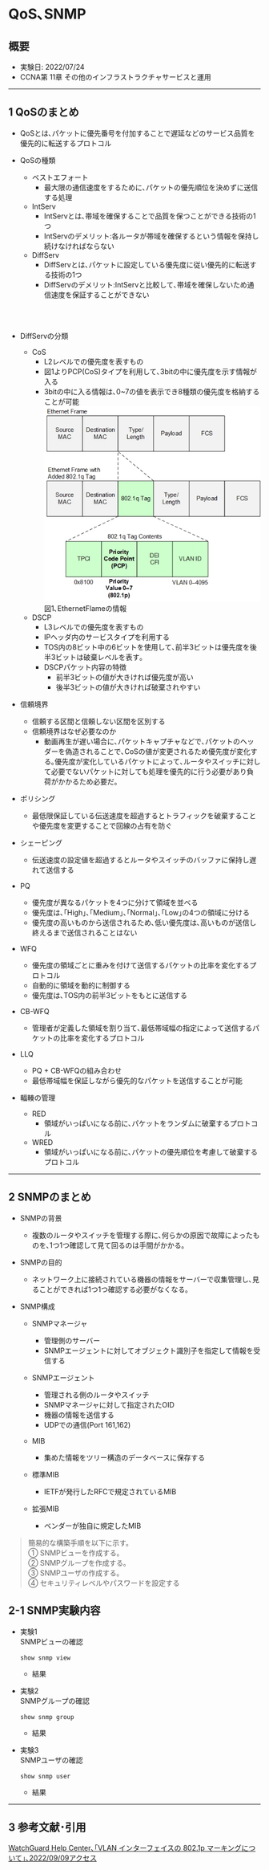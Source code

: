 # QoS､SNMP

## 概要
- 実験日: 2022/07/24
- CCNA第 11章 その他のインフラストラクチャサービスと運用

---
## 1 QoSのまとめ

* QoSとは､パケットに優先番号を付加することで遅延などのサービス品質を優先的に転送するプロトコル

* QoSの種類
  * ベストエフォート
    * 最大限の通信速度をするために､パケットの優先順位を決めずに送信する処理 
  * IntServ
    * IntServとは､帯域を確保することで品質を保つことができる技術の1つ
    * IntServのデメリット:各ルータが帯域を確保するという情報を保持し続けなければならない
  * DiffServ
    * DiffServとは､パケットに設定している優先度に従い優先的に転送する技術の1つ
    * DiffServのデメリット:IntServと比較して､帯域を確保しないため通信速度を保証することができない
 
<br><br>

* DiffServの分類
  * CoS
    * L2レベルでの優先度を表すもの
    * 図1よりPCP(CoS)タイプを利用して､3bitの中に優先度を示す情報が入る
    * 3bitの中に入る情報は､0~7の値を表示でき8種類の優先度を格納することが可能
      !["CoSパケットフレームの中身"](./images/20220824-infrastructureServicesImg/20220824-infrastructureServices_4.jpeg)
      図1､EthernetFlameの情報
  * DSCP
    * L3レベルでの優先度を表すもの
    * IPヘッダ内のサービスタイプを利用する
    * TOS内の8ビット中の6ビットを使用して､前半3ビットは優先度を後半3ビットは破棄レベルを表す｡
    * DSCPパケット内容の特徴
      * 前半3ビットの値が大きければ優先度が高い
      * 後半3ビットの値が大きければ破棄されやすい

* 信頼境界
  * 信頼する区間と信頼しない区間を区別する
  * 信頼境界はなぜ必要なのか
    * 動画再生が遅い場合に､パケットキャプチャなどで､パケットのヘッダーを偽造されることで､CoSの値が変更されるため優先度が変化する｡優先度が変化しているパケットによって､ルータやスイッチに対して必要でないパケットに対しても処理を優先的に行う必要があり負荷がかかるため必要だ｡
* ポリシング
  * 最低限保証している伝送速度を超過するとトラフィックを破棄することや優先度を変更することで回線の占有を防ぐ
* シェーピング
  * 伝送速度の設定値を超過するとルータやスイッチのバッファに保持し遅れて送信する
* PQ
  * 優先度が異なるパケットを4つに分けて領域を並べる
  * 優先度は､｢High｣､｢Medium｣､｢Normal｣､｢Low｣の4つの領域に分ける
  * 優先度の高いものから送信されるため､低い優先度は､高いものが送信し終えるまで送信されることはない
* WFQ
  * 優先度の領域ごとに重みを付けて送信するパケットの比率を変化するプロトコル
  * 自動的に領域を動的に制御する
  * 優先度は､TOS内の前半3ビットをもとに送信する
* CB-WFQ
  * 管理者が定義した領域を割り当て､最低帯域幅の指定によって送信するパケットの比率を変化するプロトコル
* LLQ
  * PQ + CB-WFQの組み合わせ
  * 最低帯域幅を保証しながら優先的なパケットを送信することが可能
* 輻輳の管理
  * RED
    * 領域がいっぱいになる前に､パケットをランダムに破棄するプロトコル
  * WRED
    * 領域がいっぱいになる前に､パケットの優先順位を考慮して破棄するプロトコル
---
## 2 SNMPのまとめ
* SNMPの背景
  * 複数のルータやスイッチを管理する際に､何らかの原因で故障によったものを､1つ1つ確認して見て回るのは手間がかかる｡
* SNMPの目的
  * ネットワーク上に接続されている機器の情報をサーバーで収集管理し､見ることができれば1つ1つ確認する必要がなくなる｡
  
* SNMP構成
  * SNMPマネージャ
    * 管理側のサーバー
    * SNMPエージェントに対してオブジェクト識別子を指定して情報を受信する
  * SNMPエージェント
    * 管理される側のルータやスイッチ
    * SNMPマネージャに対して指定されたOID
    * 機器の情報を送信する
    * UDPでの通信(Port 161,162)

  * MIB
    * 集めた情報をツリー構造のデータベースに保存する

  * 標準MIB
    * IETFが発行したRFCで規定されているMIB
  * 拡張MIB
    * ベンダーが独自に規定したMIB

> 簡易的な構築手順を以下に示す。<br>
>   ① SNMPビューを作成する｡<br>
>   ② SNMPグループを作成する｡<br>
>   ③ SNMPユーザの作成する｡<br>
>   ④ セキュリティレベルやパスワードを設定する<br>

## 2-1 SNMP実験内容
* 実験1<br>
    SNMPビューの確認
    ```
    show snmp view
    ```
  * 結果<br>

* 実験2<br>
    SNMPグループの確認
    ```
    show snmp group
    ```
  * 結果<br>

* 実験3<br>
    SNMPユーザの確認
    ```
    show snmp user
    ```
  * 結果<br>

---
## 3 参考文献･引用
[WatchGuard Help Center､｢VLAN インターフェイスの 802.1p マーキングについて｣､2022/09/09アクセス](https://www.watchguard.com/help/docs/help-center/ja-JP/Content/en-US/Fireware/networksetup/images/diagram_vlan_layer2_marking.jpg)